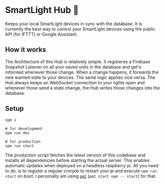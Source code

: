 # SmartLight Hub 🔀

Keeps your local SmartLight devices in sync with the database.
It is currently the best way to control your SmartLight devices using the public API (for IFTTT) or Google Assistant.

## How it works

The Architecture of this Hub is relatively simple. It registeres a Firebase Snapshot Listener on all your saved units in the database and get's informed whenever those change. When a change happens, it forwards the new wanted state to your devices.
The same logic applies vice versa. The Hub always keeps an WebSocket connection to your lights open and whenever those send a state change, the Hub writes those changes into the database.

## Setup

```
npm i

# for development
npm run dev

# for production
npm run start
```

The production script fetches the latest version of this codebase and installs all dependencies before starting the actual server. This enables automatic updates when deployed on a headless raspberry pi. All you need to do, is to register a regular cronjob to restart your pi and execute `npm run start` on boot.
I personally am using [`pm2`](https://pm2.keymetrics.io/docs/usage/quick-start/#:~:text=Setup%20startup%20script) (`pm2 start npm -- start`) for that.
